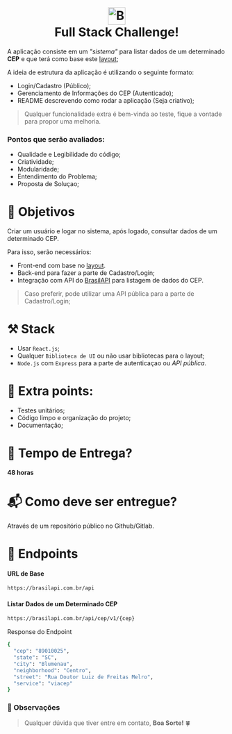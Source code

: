 <h1 align="center">
  <img alt="Bravosul" src="https://i.ibb.co/2nRKbHt/Logo.png" height="40px" />
  <br>
  Full Stack Challenge!
</h1>

A aplicação consiste em um *"sistema"* para listar dados de um determinado **CEP** e que terá como base este [layout](https://www.figma.com/file/VqwjflsvfbxSs3qQsXwBxK/Bravosul-Challenge?node-id=802%3A19);


A ideia de estrutura da aplicação é utilizando o seguinte formato:
* Login/Cadastro (Público);
* Gerenciamento de Informações do CEP (Autenticado);
* README descrevendo como rodar a aplicação (Seja criativo);

> Qualquer funcionalidade extra é bem-vinda ao teste, fique a vontade para propor uma melhoria.


### Pontos que serão avaliados:
* Qualidade e Legibilidade do código;
* Criatividade;
* Modularidade;
* Entendimento do Problema;
* Proposta de Soluçao;


# :bookmark: Objetivos

Criar um usuário e logar no sistema, após logado, consultar dados de um determinado CEP.

Para isso, serão necessários:

* Front-end com base no [layout](https://www.figma.com/file/VqwjflsvfbxSs3qQsXwBxK/Bravosul-Challenge?node-id=802%3A19).
* Back-end para fazer a parte de Cadastro/Login;
* Integração com API do [BrasilAPI](https://brasilapi.com.br/) para listagem de dados do CEP.

> Caso preferir, pode utilizar uma API pública para a parte de Cadastro/Login;

# :hammer_and_pick: Stack

* Usar `React.js`;
* Qualquer `Biblioteca de UI` ou não usar bibliotecas para o layout;
* `Node.js` com `Express` para a parte de autenticaçao ou *API pública*. 

# :1st_place_medal: Extra points:

* Testes unitários;
* Código limpo e organização do projeto;
* Documentação;
  
# :date: Tempo de Entrega?
**48 horas**

# :mailbox_with_mail: Como deve ser entregue?
Através de um repositório público no Github/Gitlab.

# :tada: Endpoints
#### URL de Base
```sh
https://brasilapi.com.br/api
```

#### Listar Dados de um Determinado CEP
```sh
https://brasilapi.com.br/api/cep/v1/{cep}
```

Response do Endpoint
```sh
{
  "cep": "89010025",
  "state": "SC",
  "city": "Blumenau",
  "neighborhood": "Centro",
  "street": "Rua Doutor Luiz de Freitas Melro",
  "service": "viacep"
}
```

### :pushpin: Observações
> Qualquer dúvida que tiver entre em contato, **Boa Sorte!** 🍀
